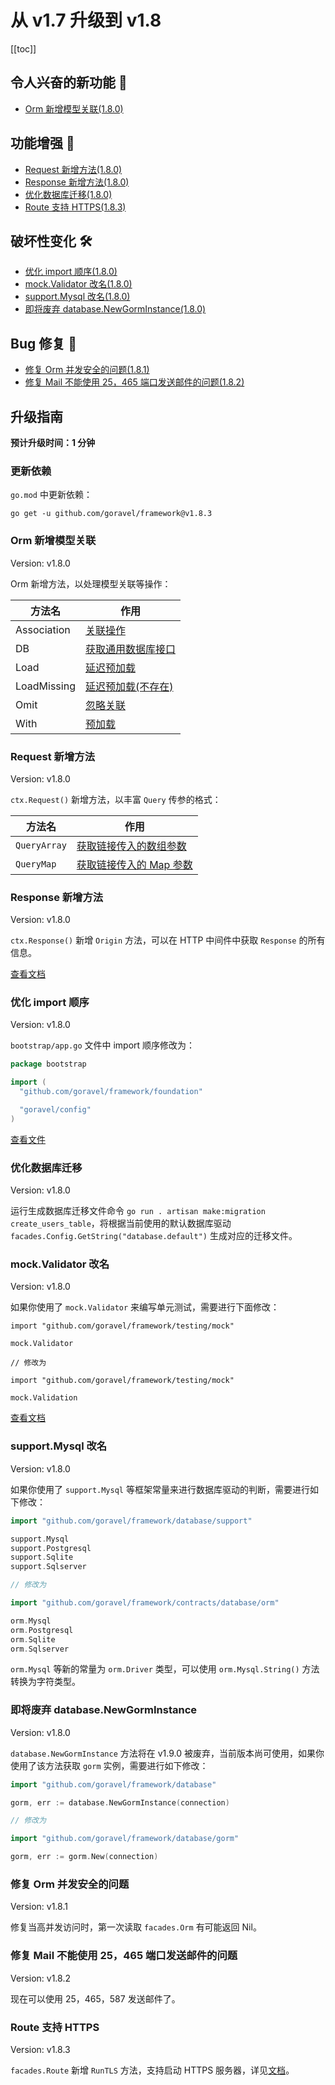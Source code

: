# 从 v1.7 升级到 v1.8

[[toc]]

## 令人兴奋的新功能 🎉

- [Orm 新增模型关联(1.8.0)](#orm-新增模型关联)

## 功能增强 🚀

- [Request 新增方法(1.8.0)](#request-新增方法)
- [Response 新增方法(1.8.0)](#response-新增方法)
- [优化数据库迁移(1.8.0)](#优化数据库迁移)
- [Route 支持 HTTPS(1.8.3)](#route-支持-https)

## 破坏性变化 🛠

- [优化 import 顺序(1.8.0)](#优化-import-顺序)
- [mock.Validator 改名(1.8.0)](#mock-validator-改名)
- [support.Mysql 改名(1.8.0)](#support-mysql-改名)
- [即将废弃 database.NewGormInstance(1.8.0)](#即将废弃-database-newgorminstance)

## Bug 修复 🐛

- [修复 Orm 并发安全的问题(1.8.1)](#修复-orm-并发安全的问题)
- [修复 Mail 不能使用 25，465 端口发送邮件的问题(1.8.2)](#修复-mail-不能使用-25-465-端口发送邮件的问题)

## 升级指南

**预计升级时间：1 分钟**

### 更新依赖

`go.mod` 中更新依赖：

```
go get -u github.com/goravel/framework@v1.8.3
```

### Orm 新增模型关联

Version: v1.8.0

Orm 新增方法，以处理模型关联等操作：

| 方法名         | 作用                                                                          |
| ----------- | --------------------------------------------------------------------------- |
| Association | [关联操作](../orm/relationships.md#querying-associations)                       |
| DB          | [获取通用数据库接口](../orm/getting-started.md#generic-database-interface-sqldb)     |
| Load        | [延迟预加载](../orm/relationships.md#lazy-eager-loading)                         |
| LoadMissing | [延迟预加载(不存在)](../orm/relationships.md#lazy-eager-loading) |
| Omit        | [忽略关联](../orm/relationships.md#create-or-update-associations)               |
| With        | [预加载](../orm/relationships.md#Eager-Loading)                                |

### Request 新增方法

Version: v1.8.0

`ctx.Request()` 新增方法，以丰富 `Query` 传参的格式：

| 方法名          | 作用                                                   |
| ------------ | ---------------------------------------------------- |
| `QueryArray` | [获取链接传入的数组参数](../the-basics/request.md#获取链接传入的参数)    |
| `QueryMap`   | [获取链接传入的 Map 参数](../the-basics/request.md#获取链接传入的参数) |

### Response 新增方法

Version: v1.8.0

`ctx.Response()` 新增 `Origin` 方法，可以在 HTTP 中间件中获取 `Response` 的所有信息。

[查看文档](../the-basics/response.md#获取响应)

### 优化 import 顺序

Version: v1.8.0

`bootstrap/app.go` 文件中 import 顺序修改为：

```go
package bootstrap

import (
  "github.com/goravel/framework/foundation"

  "goravel/config"
)
```

[查看文件](https://github.com/goravel/goravel/blob/v1.8.0/bootstrap/app.go)

### 优化数据库迁移

Version: v1.8.0

运行生成数据库迁移文件命令 `go run . artisan make:migration create_users_table`，将根据当前使用的默认数据库驱动 `facades.Config.GetString("database.default")` 生成对应的迁移文件。

### mock.Validator 改名

Version: v1.8.0

如果你使用了 `mock.Validator` 来编写单元测试，需要进行下面修改：

```
import "github.com/goravel/framework/testing/mock"

mock.Validator

// 修改为

import "github.com/goravel/framework/testing/mock"

mock.Validation
```

[查看文档](../testing/mock.md#Mock-facades.Validation)

### support.Mysql 改名

Version: v1.8.0

如果你使用了 `support.Mysql` 等框架常量来进行数据库驱动的判断，需要进行如下修改：

```go
import "github.com/goravel/framework/database/support"

support.Mysql
support.Postgresql
support.Sqlite
support.Sqlserver

// 修改为

import "github.com/goravel/framework/contracts/database/orm"

orm.Mysql
orm.Postgresql
orm.Sqlite
orm.Sqlserver
```

`orm.Mysql` 等新的常量为 `orm.Driver` 类型，可以使用 `orm.Mysql.String()` 方法转换为字符类型。

### 即将废弃 database.NewGormInstance

Version: v1.8.0

`database.NewGormInstance` 方法将在 v1.9.0 被废弃，当前版本尚可使用，如果你使用了该方法获取 `gorm` 实例，需要进行如下修改：

```go
import "github.com/goravel/framework/database"

gorm, err := database.NewGormInstance(connection)

// 修改为

import "github.com/goravel/framework/database/gorm"

gorm, err := gorm.New(connection)
```

### 修复 Orm 并发安全的问题

Version: v1.8.1

修复当高并发访问时，第一次读取 `facades.Orm` 有可能返回 Nil。

### 修复 Mail 不能使用 25，465 端口发送邮件的问题

Version: v1.8.2

现在可以使用 25，465，587 发送邮件了。

### Route 支持 HTTPS

Version: v1.8.3

`facades.Route` 新增 `RunTLS` 方法，支持启动 HTTPS 服务器，详见[文档](../the-basics/routing.md#启动-https-服务器)。
